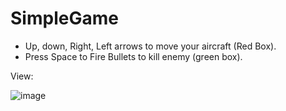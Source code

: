# SimpleGame

- Up, down, Right, Left arrows to move your aircraft (Red Box).
- Press Space to Fire Bullets to kill enemy (green box).

View:

![image](https://github.com/abhinayTiwari/SimpleGame/assets/24514803/c751aa6e-1f2a-41a2-8485-72361157d878)

